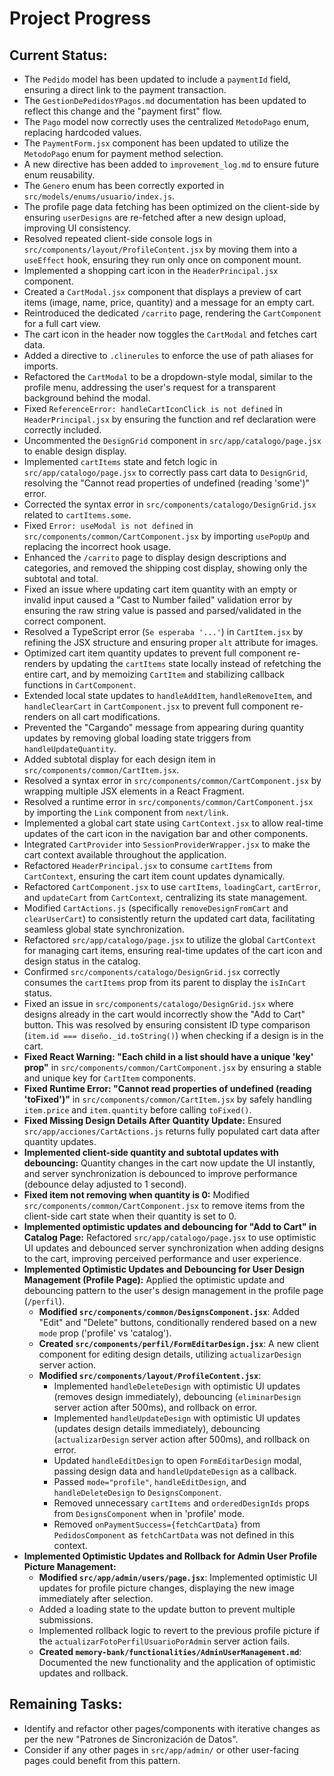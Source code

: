 # Project Progress

## Current Status:
- The `Pedido` model has been updated to include a `paymentId` field, ensuring a direct link to the payment transaction.
- The `GestionDePedidosYPagos.md` documentation has been updated to reflect this change and the "payment first" flow.
- The `Pago` model now correctly uses the centralized `MetodoPago` enum, replacing hardcoded values.
- The `PaymentForm.jsx` component has been updated to utilize the `MetodoPago` enum for payment method selection.
- A new directive has been added to `improvement_log.md` to ensure future enum reusability.
- The `Genero` enum has been correctly exported in `src/models/enums/usuario/index.js`.
- The profile page data fetching has been optimized on the client-side by ensuring `userDesigns` are re-fetched after a new design upload, improving UI consistency.
- Resolved repeated client-side console logs in `src/components/layout/ProfileContent.jsx` by moving them into a `useEffect` hook, ensuring they run only once on component mount.
- Implemented a shopping cart icon in the `HeaderPrincipal.jsx` component.
- Created a `CartModal.jsx` component that displays a preview of cart items (image, name, price, quantity) and a message for an empty cart.
- Reintroduced the dedicated `/carrito` page, rendering the `CartComponent` for a full cart view.
- The cart icon in the header now toggles the `CartModal` and fetches cart data.
- Added a directive to `.clinerules` to enforce the use of path aliases for imports.
- Refactored the `CartModal` to be a dropdown-style modal, similar to the profile menu, addressing the user's request for a transparent background behind the modal.
- Fixed `ReferenceError: handleCartIconClick is not defined` in `HeaderPrincipal.jsx` by ensuring the function and ref declaration were correctly included.
- Uncommented the `DesignGrid` component in `src/app/catalogo/page.jsx` to enable design display.
- Implemented `cartItems` state and fetch logic in `src/app/catalogo/page.jsx` to correctly pass cart data to `DesignGrid`, resolving the "Cannot read properties of undefined (reading 'some')" error.
- Corrected the syntax error in `src/components/catalogo/DesignGrid.jsx` related to `cartItems.some`.
- Fixed `Error: useModal is not defined` in `src/components/common/CartComponent.jsx` by importing `usePopUp` and replacing the incorrect hook usage.
- Enhanced the `/carrito` page to display design descriptions and categories, and removed the shipping cost display, showing only the subtotal and total.
- Fixed an issue where updating cart item quantity with an empty or invalid input caused a "Cast to Number failed" validation error by ensuring the raw string value is passed and parsed/validated in the correct component.
- Resolved a TypeScript error (`Se esperaba '...'`) in `CartItem.jsx` by refining the JSX structure and ensuring proper `alt` attribute for images.
- Optimized cart item quantity updates to prevent full component re-renders by updating the `cartItems` state locally instead of refetching the entire cart, and by memoizing `CartItem` and stabilizing callback functions in `CartComponent`.
- Extended local state updates to `handleAddItem`, `handleRemoveItem`, and `handleClearCart` in `CartComponent.jsx` to prevent full component re-renders on all cart modifications.
- Prevented the "Cargando" message from appearing during quantity updates by removing global loading state triggers from `handleUpdateQuantity`.
- Added subtotal display for each design item in `src/components/common/CartItem.jsx`.
- Resolved a syntax error in `src/components/common/CartComponent.jsx` by wrapping multiple JSX elements in a React Fragment.
- Resolved a runtime error in `src/components/common/CartComponent.jsx` by importing the `Link` component from `next/link`.
- Implemented a global cart state using `CartContext.jsx` to allow real-time updates of the cart icon in the navigation bar and other components.
- Integrated `CartProvider` into `SessionProviderWrapper.jsx` to make the cart context available throughout the application.
- Refactored `HeaderPrincipal.jsx` to consume `cartItems` from `CartContext`, ensuring the cart item count updates dynamically.
- Refactored `CartComponent.jsx` to use `cartItems`, `loadingCart`, `cartError`, and `updateCart` from `CartContext`, centralizing its state management.
- Modified `CartActions.js` (specifically `removeDesignFromCart` and `clearUserCart`) to consistently return the updated cart data, facilitating seamless global state synchronization.
- Refactored `src/app/catalogo/page.jsx` to utilize the global `CartContext` for managing cart items, ensuring real-time updates of the cart icon and design status in the catalog.
- Confirmed `src/components/catalogo/DesignGrid.jsx` correctly consumes the `cartItems` prop from its parent to display the `isInCart` status.
- Fixed an issue in `src/components/catalogo/DesignGrid.jsx` where designs already in the cart would incorrectly show the "Add to Cart" button. This was resolved by ensuring consistent ID type comparison (`item.id === diseño._id.toString()`) when checking if a design is in the cart.
- **Fixed React Warning: "Each child in a list should have a unique 'key' prop"** in `src/components/common/CartComponent.jsx` by ensuring a stable and unique key for `CartItem` components.
- **Fixed Runtime Error: "Cannot read properties of undefined (reading 'toFixed')"** in `src/components/common/CartItem.jsx` by safely handling `item.price` and `item.quantity` before calling `toFixed()`.
- **Fixed Missing Design Details After Quantity Update:** Ensured `src/app/acciones/CartActions.js` returns fully populated cart data after quantity updates.
- **Implemented client-side quantity and subtotal updates with debouncing:** Quantity changes in the cart now update the UI instantly, and server synchronization is debounced to improve performance (debounce delay adjusted to 1 second).
- **Fixed item not removing when quantity is 0:** Modified `src/components/common/CartComponent.jsx` to remove items from the client-side cart state when their quantity is set to 0.
- **Implemented optimistic updates and debouncing for "Add to Cart" in Catalog Page:** Refactored `src/app/catalogo/page.jsx` to use optimistic UI updates and debounced server synchronization when adding designs to the cart, improving perceived performance and user experience.
- **Implemented Optimistic Updates and Debouncing for User Design Management (Profile Page):** Applied the optimistic update and debouncing pattern to the user's design management in the profile page (`/perfil`).
    *   **Modified `src/components/common/DesignsComponent.jsx`**: Added "Edit" and "Delete" buttons, conditionally rendered based on a new `mode` prop ('profile' vs 'catalog').
    *   **Created `src/components/perfil/FormEditarDesign.jsx`**: A new client component for editing design details, utilizing `actualizarDesign` server action.
    *   **Modified `src/components/layout/ProfileContent.jsx`**:
        *   Implemented `handleDeleteDesign` with optimistic UI updates (removes design immediately), debouncing (`eliminarDesign` server action after 500ms), and rollback on error.
        *   Implemented `handleUpdateDesign` with optimistic UI updates (updates design details immediately), debouncing (`actualizarDesign` server action after 500ms), and rollback on error.
        *   Updated `handleEditDesign` to open `FormEditarDesign` modal, passing design data and `handleUpdateDesign` as a callback.
        *   Passed `mode="profile"`, `handleEditDesign`, and `handleDeleteDesign` to `DesignsComponent`.
        *   Removed unnecessary `cartItems` and `orderedDesignIds` props from `DesignsComponent` when in 'profile' mode.
        *   Removed `onPaymentSuccess={fetchCartData}` from `PedidosComponent` as `fetchCartData` was not defined in this context.
- **Implemented Optimistic Updates and Rollback for Admin User Profile Picture Management:**
    *   **Modified `src/app/admin/users/page.jsx`**: Implemented optimistic UI updates for profile picture changes, displaying the new image immediately after selection.
    *   Added a loading state to the update button to prevent multiple submissions.
    *   Implemented rollback logic to revert to the previous profile picture if the `actualizarFotoPerfilUsuarioPorAdmin` server action fails.
    *   **Created `memory-bank/functionalities/AdminUserManagement.md`**: Documented the new functionality and the application of optimistic updates and rollback.

## Remaining Tasks:
- Identify and refactor other pages/components with iterative changes as per the new "Patrones de Sincronización de Datos".
- Consider if any other pages in `src/app/admin/` or other user-facing pages could benefit from this pattern.
